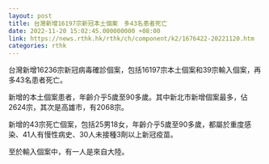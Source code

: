 ```yaml
---
layout: post
title: 台灣新增16197宗新冠本土個案　多43名患者死亡
date: 2022-11-20 15:02:45.000000000 +08:00
link: https://news.rthk.hk/rthk/ch/component/k2/1676422-20221120.htm
categories: rthk
---
```


台灣新增16236宗新冠病毒確診個案，包括16197宗本土個案和39宗輸入個案，再多43名患者死亡。

新增的本土個案患者，年齡介乎5歲至90多歲。其中新北市新增個案最多，佔2624宗，其次是高雄市，有2068宗。
 
新增的43宗死亡個案，包括25男18女，年齡介乎5歲至90多歲，都屬於重度感染、41人有慢性病史、30人未接種3劑以上新冠疫苗。

至於輸入個案中，有一人是來自大陸。
